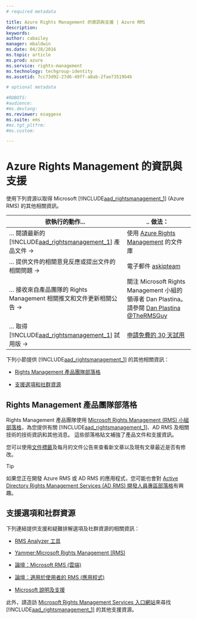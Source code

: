 ```yaml
---
# required metadata

title: Azure Rights Management 的資訊與支援 | Azure RMS
description:
keywords:
author: cabailey
manager: mbaldwin
ms.date: 04/28/2016
ms.topic: article
ms.prod: azure
ms.service: rights-management
ms.technology: techgroup-identity
ms.assetid: 7cc73d92-27d6-49ff-a8ab-2fae73519b4b

# optional metadata

#ROBOTS:
#audience:
#ms.devlang:
ms.reviewer: esaggese
ms.suite: ems
#ms.tgt_pltfrm:
#ms.custom:

---
```


# Azure Rights Management 的資訊與支援
使用下列資源以取得 Microsoft [!INCLUDE[aad_rightsmanagement_1](../includes/aad_rightsmanagement_1_md.md)] (Azure RMS) 的其他相關資訊。

|欲執行的動作...|.. 做法：|
|----------------|---------------|
|… 閱讀最新的 [!INCLUDE[aad_rightsmanagement_1](../includes/aad_rightsmanagement_1_md.md)] 產品文件 →|使用 [Azure Rights Management](../understand-explore/azure-rights-management.md) 的文件庫|
|… 提供文件的相關意見反應或提出文件的相關問題 →|電子郵件 [askipteam](mailto:%20askipteam@microsoft.com?subject=Documentation%20feedback)|
|… 接收來自產品團隊的 Rights Management 相關推文和文件更新相關公告 →|關注 Microsoft Rights Management 小組的領導者 Dan Plastina。 請參閱 [Dan Plastina @TheRMSGuy](https://twitter.com/TheRMSGuy)|
|… 取得 [!INCLUDE[aad_rightsmanagement_1](../includes/aad_rightsmanagement_1_md.md)] 試用版 →|[申請免費的 30 天試用](https://portal.microsoftonline.com/Signup/MainSignUp15.aspx?&amp;OfferId=A43415D3-404C-4df3-B31B-AAD28118A778&amp;dl=RIGHTSMANAGEMENT&amp;ali=1)|
下列小節提供 [!INCLUDE[aad_rightsmanagement_1](../includes/aad_rightsmanagement_1_md.md)] 的其他相關資訊：


-   [Rights Management 產品團隊部落格](information-support.md#BKMK_ProductGroupBlog)

-   [支援選項和社群資源](#support-options-and-community-resources)


## Rights Management 產品團隊部落格
Rights Management 產品團隊使用 [Microsoft Rights Management (RMS) 小組部落格](http://blogs.technet.com/b/rms/)，為您提供有關 [!INCLUDE[aad_rightsmanagement_1](../includes/aad_rightsmanagement_1_md.md)]、AD RMS 及相關技術的技術資訊和其他消息。 這些部落格貼文補強了產品文件和支援資訊。

您可以使用[文件標籤](http://blogs.technet.com/b/rms/archive/tags/docs/)及每月的文件公告來查看新文章以及現有文章最近是否有修改。

> [!TIP]
> 如果您正在開發 Azure RMS 或 AD RMS 的應用程式，您可能也會對 [Active Directory Rights Management Services (AD RMS) 開發人員專區部落格](http://blogs.msdn.com/b/rms/)有興趣。

## 支援選項和社群資源
下列連結提供支援和疑難排解選項及社群資源的相關資訊：

-   [RMS Analyzer 工具](http://www.microsoft.com/en-us/download/details.aspx?id=46437)

-   [Yammer:Microsoft Rights Management (RMS)](http://www.yammer.com/AskIPTeam)

-   [論壇：Microsoft RMS (雲端)](https://social.technet.microsoft.com/Forums/en-US/home?forum=rmscloud)

-   [論壇：適用於使用者的 RMS (應用程式)](https://social.technet.microsoft.com/Forums/en-US/home?forum=rmsapps)

-   [Microsoft 說明及支援](http://go.microsoft.com/fwlink/?LinkId=243064)

此外，請造訪 [Microsoft Rights Management Services 入口網站](http://www.microsoft.com/rms)來尋找 [!INCLUDE[aad_rightsmanagement_1](../includes/aad_rightsmanagement_1_md.md)] 的其他支援資源。





<!--HONumber=Apr16_HO3-->


